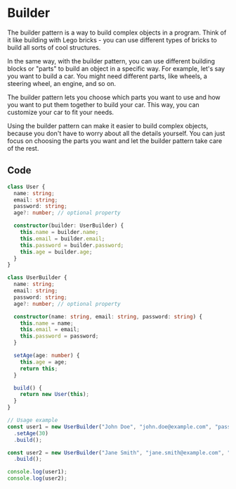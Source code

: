 # Builder

The builder pattern is a way to build complex objects in a program. Think of it like building with Lego bricks - you can use different types of bricks to build all sorts of cool structures.

In the same way, with the builder pattern, you can use different building blocks or "parts" to build an object in a specific way. For example, let's say you want to build a car. You might need different parts, like wheels, a steering wheel, an engine, and so on.

The builder pattern lets you choose which parts you want to use and how you want to put them together to build your car. This way, you can customize your car to fit your needs.

Using the builder pattern can make it easier to build complex objects, because you don't have to worry about all the details yourself. You can just focus on choosing the parts you want and let the builder pattern take care of the rest.

## Code

```ts
class User {
  name: string;
  email: string;
  password: string;
  age?: number; // optional property

  constructor(builder: UserBuilder) {
    this.name = builder.name;
    this.email = builder.email;
    this.password = builder.password;
    this.age = builder.age;
  }
}

class UserBuilder {
  name: string;
  email: string;
  password: string;
  age?: number; // optional property

  constructor(name: string, email: string, password: string) {
    this.name = name;
    this.email = email;
    this.password = password;
  }

  setAge(age: number) {
    this.age = age;
    return this;
  }

  build() {
    return new User(this);
  }
}

// Usage example
const user1 = new UserBuilder("John Doe", "john.doe@example.com", "password123")
  .setAge(30)
  .build();

const user2 = new UserBuilder("Jane Smith", "jane.smith@example.com", "password456")
  .build();

console.log(user1);
console.log(user2);

```